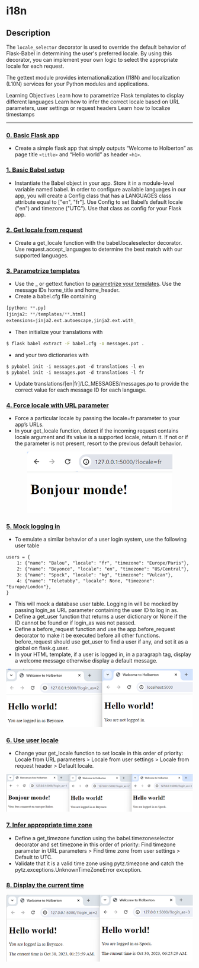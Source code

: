 # i18n

## Description

The `locale_selector` decorator is used to override the default behavior of Flask-Babel in determining the user's preferred locale. By using this decorator, you can implement your own logic to select the appropriate locale for each request.

The gettext module provides internationalization (I18N) and localization (L10N) services for your Python modules and applications.

Learning Objectives
Learn how to parametrize Flask templates to display different languages
Learn how to infer the correct locale based on URL parameters, user settings or request headers
Learn how to localize timestamps

---

### [0. Basic Flask app](./0-app.py)

* Create a simple flask app that simply outputs “Welcome to Holberton” as page title `<title>` and “Hello world” as header `<h1>`.

### [1. Basic Babel setup](./1-app.py)

* Instantiate the Babel object in your app. Store it in a module-level variable named babel. In order to configure available languages in our app, you will create a Config class that has a LANGUAGES class attribute equal to ["en", "fr"]. Use Config to set Babel’s default locale ("en") and timezone ("UTC"). Use that class as config for your Flask app.

### [2. Get locale from request](./2-app.py)

* Create a get_locale function with the babel.localeselector decorator. Use request.accept_languages to determine the best match with our supported languages.

### [3. Parametrize templates](./3-app.py)

* Use the _ or gettext function to [parametrize your templates](https://python-babel.github.io/flask-babel/#translating-applications). Use the message IDs home_title and home_header.
* Create a babel.cfg file containing
```python
[python: **.py]
[jinja2: **/templates/**.html]
extensions=jinja2.ext.autoescape,jinja2.ext.with_
```
* Then initialize your translations with
```bash
$ flask babel extract -F babel.cfg -o messages.pot .
```
* and your two dictionaries with
```
$ pybabel init -i messages.pot -d translations -l en
$ pybabel init -i messages.pot -d translations -l fr
```
* Update translations/[en|fr]/LC_MESSAGES/messages.po to provide the correct value for each message ID for each language.

### [4. Force locale with URL parameter](./4-app.py)

* Force a particular locale by passing the locale=fr parameter to your app’s URLs. 
* In your get_locale function, detect if the incoming request contains locale argument and ifs value is a supported locale, return it. If not or if the parameter is not present, resort to the previous default behavior.
<p align="center">
  <img src="./images/Task 3.png" alt="Image Description" />
</p>

### [5. Mock logging in](./5-app.py)

* To emulate a similar behavior of a user login system, use the following user table
```python3
users = {
    1: {"name": "Balou", "locale": "fr", "timezone": "Europe/Paris"},
    2: {"name": "Beyonce", "locale": "en", "timezone": "US/Central"},
    3: {"name": "Spock", "locale": "kg", "timezone": "Vulcan"},
    4: {"name": "Teletubby", "locale": None, "timezone": "Europe/London"},
}
```
* This will mock a database user table. Logging in will be mocked by passing login_as URL parameter containing the user ID to log in as.
* Define a get_user function that returns a user dictionary or None if the ID cannot be found or if login_as was not passed.
* Define a before_request function and use the app.before_request decorator to make it be executed before all other functions. before_request should use get_user to find a user if any, and set it as a global on flask.g.user.
* In your HTML template, if a user is logged in, in a paragraph tag, display a welcome message otherwise display a default message.
<p align="center">
  <img src="./images/Task 5.png" alt="Image Description" />
</p>

### [6. Use user locale](./6-app.py)

* Change your get_locale function to set locale in this order of priority: Locale from URL parameters > Locale from user settings > Locale from request header > Default locale.
<p align="center">
  <img src="./images/Task 6.png" alt="Image Description" />
</p>

### [7. Infer appropriate time zone](./7-app.py)

* Define a get_timezone function using the babel.timezoneselector decorator and set timezone in this order of priority: Find timezone parameter in URL parameters > Find time zone from user settings > Default to UTC.
* Validate that it is a valid time zone using pytz.timezone and catch the pytz.exceptions.UnknownTimeZoneError exception.

### [8. Display the current time](./app.py)
<p align="center">
  <img src="./images/Task 8.png" alt="Image Description" />
</p>